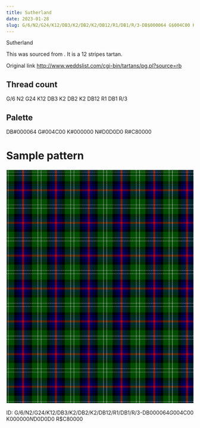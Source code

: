 ```yaml
---
title: Sutherland
date: 2023-01-28
slug: G/6/N2/G24/K12/DB3/K2/DB2/K2/DB12/R1/DB1/R/3-DB$000064 G$004C00 K$000000 N$D0D0D0 R$C80000
---
```

Sutherland

This was sourced from <no value>.  It is a 12 stripes tartan.

Original link http://www.weddslist.com/cgi-bin/tartans/pg.pl?source=rb

## Thread count
G/6 N2 G24 K12 DB3 K2 DB2 K2 DB12 R1 DB1 R/3

## Palette
DB#000064 G#004C00 K#000000 N#D0D0D0 R#C80000

# Sample pattern

![Tartan detail](tartan.png "G/6 N2 G24 K12 DB3 K2 DB2 K2 DB12 R1 DB1 R/3 tartan")

ID: G/6/N2/G24/K12/DB3/K2/DB2/K2/DB12/R1/DB1/R/3-DB$000064 G$004C00 K$000000 N$D0D0D0 R$C80000